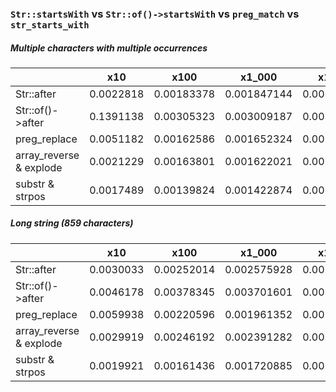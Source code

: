### `Str::startsWith` vs `Str::of()->startsWith` vs `preg_match` vs `str_starts_with`

##### Multiple characters with multiple occurrences

|                         |       x10 |       x100 |      x1_000 |      x10_000 |           x100_000 |         x1_000_000 |
|-------------------------|-----------|------------|-------------|--------------|--------------------|--------------------|
|              Str::after | 0.0022818 | 0.00183378 | 0.001847144 | 0.0018508417 |      0.00186905165 | 0.0018524055339992 |
|        Str::of()->after | 0.1391138 | 0.00305323 | 0.003009187 | 0.0030309991 | 0.0030653606999999 | 0.0031201609539991 |
|            preg_replace | 0.0051182 | 0.00162586 | 0.001652324 | 0.0016721112 |      0.00172856242 | 0.0017500987979991 |
| array_reverse & explode | 0.0021229 | 0.00163801 | 0.001622021 | 0.0016584265 |       0.0017422253 | 0.0018278395949993 |
|         substr & strpos | 0.0017489 | 0.00139824 | 0.001422874 | 0.0014190365 |      0.00149630361 | 0.0014833295880006 |

##### Long string (859 characters)

|                         |       x10 |       x100 |      x1_000 |      x10_000 |           x100_000 |         x1_000_000 |
|-------------------------|-----------|------------|-------------|--------------|--------------------|--------------------|
|              Str::after | 0.0030033 | 0.00252014 | 0.002575928 | 0.0026240305 | 0.0026046819999999 | 0.0026021142099999 |
|        Str::of()->after | 0.0046178 | 0.00378345 | 0.003701601 | 0.0038087866 | 0.0038497584799999 | 0.0039296345679999 |
|            preg_replace | 0.0059938 | 0.00220596 | 0.001961352 |  0.002040093 |      0.00222848192 | 0.0021314143479994 |
| array_reverse & explode | 0.0029919 | 0.00246192 | 0.002391282 | 0.0025822226 |      0.00265355535 | 0.0025419563229997 |
|         substr & strpos | 0.0019921 | 0.00161436 | 0.001720885 | 0.0017293813 |      0.00176743517 | 0.0017522039069991 |
